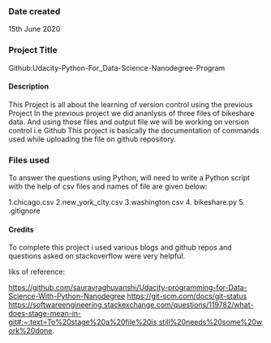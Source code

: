 ### Date created
15th June 2020

### Project Title
Github:Udacity-Python-For_Data-Science-Nanodegree-Program

#### Description
This Project is all about the learning of version control using the previous Project 
In the previous project we did ananlysis of three files of bikeshare data.
And using those files and output file we will be working on version control i.e Github
This project is basically the documentation of commands used while uploading the file 
on github repository.


### Files used
To answer the questions using Python,  will need to write a Python script  
with the help of csv files and names of file are given below:

1.chicago.csv
2.new_york_city.csv
3.washington.csv
4. bikeshare.py
5. .gitignore

#### Credits
To complete this project i used various blogs and github repos and questions asked on
stackoverflow were very helpful.

liks of reference:

https://github.com/sauravraghuvanshi/Udacity-programming-for-Data-Science-With-Python-Nanodegree
https://git-scm.com/docs/git-status
https://softwareengineering.stackexchange.com/questions/119782/what-does-stage-mean-in-git#:~:text=To%20stage%20a%20file%20is,still%20needs%20some%20work%20done.
